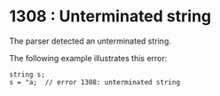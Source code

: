 # 1308 : Unterminated string

The parser detected an unterminated string.

&#x20;

The following example illustrates this error:

```
string s;
s = "a;  // error 1308: unterminated string 
```

